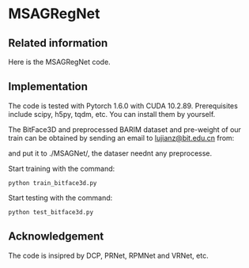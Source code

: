 # MSAGRegNet
## Related information
Here is the MSAGRegNet code.

<!--Note: the code is being prepared. -->

## Implementation
The code is tested with Pytorch 1.6.0 with CUDA 10.2.89. Prerequisites include scipy, h5py, tqdm, etc. You can install them by yourself.

The BitFace3D and preprocessed BARIM dataset and pre-weight of our train can be obtained by sending an email to lujianz@bit.edu.cn from:

and put it to ./MSAGNet/, the dataser neednt any preprocesse.

Start training with the command:
```
python train_bitface3d.py
```

Start testing with the command:
```
python test_bitface3d.py
```

## Acknowledgement
The code is insipred by DCP, PRNet, RPMNet and VRNet, etc.
